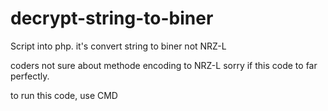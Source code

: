 # decrypt-string-to-biner
Script into php. it's convert string to biner not NRZ-L 

coders not sure about methode encoding to NRZ-L 
sorry if this code to far perfectly.

to run this code, use CMD 
